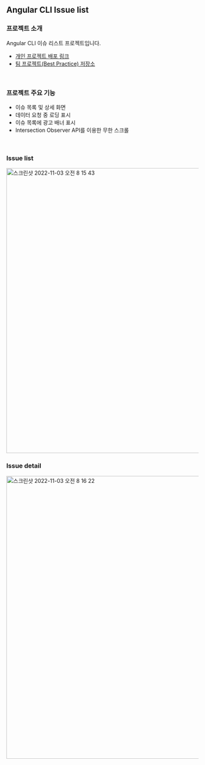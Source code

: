 ## Angular CLI Issue list

### 프로젝트 소개
Angular CLI 이슈 리스트 프로젝트입니다.
- [개인 프로젝트 배포 링크](https://angular-cli-issue-list-delta.vercel.app/)
- [팀 프로젝트(Best Practice) 저장소](https://github.com/preonboarding-FE-6team/week1-2)
<br>

### 프로젝트 주요 기능
- 이슈 목록 및 상세 화면
- 데이터 요청 중 로딩 표시
- 이슈 목록에 광고 배너 표시
- Intersection Observer API를 이용한 무한 스크롤
<br>

### Issue list
<img width="747" alt="스크린샷 2022-11-03 오전 8 15 43" src="https://user-images.githubusercontent.com/73919235/199620122-cf616fff-f467-46f3-b4ca-65cd922a9fcc.png">

### Issue detail
<img width="741" alt="스크린샷 2022-11-03 오전 8 16 22" src="https://user-images.githubusercontent.com/73919235/199620132-07b762bc-5752-4993-ae77-768d81ad5e95.png">
